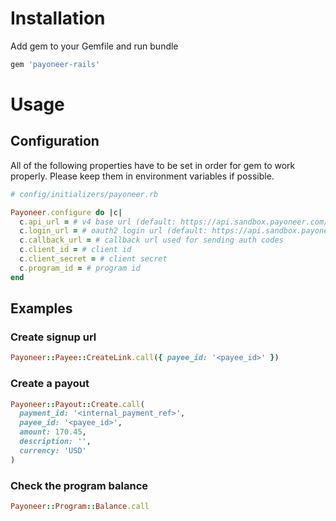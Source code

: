 # Installation
Add gem to your Gemfile and run bundle
```ruby
gem 'payoneer-rails'
```

# Usage
## Configuration
All of the following properties have to be set in order for gem to work properly. Please keep them in environment variables if possible.
```ruby
# config/initializers/payoneer.rb

Payoneer.configure do |c|
  c.api_url = # v4 base url (default: https://api.sandbox.payoneer.com/v4)
  c.login_url = # oauth2 login url (default: https://api.sandbox.payoneer.com/v4)
  c.callback_url = # callback url used for sending auth codes
  c.client_id = # client id
  c.client_secret = # client secret
  c.program_id = # program id
end
```

## Examples

### Create signup url
```ruby
Payoneer::Payee::CreateLink.call({ payee_id: '<payee_id>' })
```

### Create a payout
```ruby
Payoneer::Payout::Create.call(
  payment_id: '<internal_payment_ref>',
  payee_id: '<payee_id>',
  amount: 170.45,
  description: '',
  currency: 'USD'
)
```

### Check the program balance
```ruby
Payoneer::Program::Balance.call
```